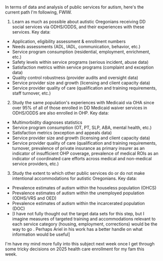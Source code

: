 In terms of data and analysis of public services for autism, here's the current path I'm following, FWIW. 

1. Learn as much as possible about autistic Oregonians receiving DD social services via ODHS/ODDS, and their experiences with these services. Key data:
- Application, eligibility assessment & enrollment numbers
- Needs assessments (ADL, IADL, communication, behavior, etc.)
- Service program consumption (residential, employment, enrichment, etc.) 
- Safety levels within service programs (serious incident, abuse data)
- Satisfaction metrics within service programs (complaint and exception data)
- Quality control robustness (provider audits and oversight data)
- Service provider size and growth (licensing and client capacity data)
- Service provider quality of care (qualification and training requirements, staff turnover, etc.)

2. Study the same population's experiences with Medicaid via OHA since over 95% of all of those enrolled in DD Medicaid waiver services in ODHS/ODDS are also enrolled in OHP. Key data:
- Multimorbidity diagnoses statistics
- Service program consumption (OT, PT, SLP, ABA, mental health, etc.) 
- Satisfaction metrics (exception and appeals data)
- Service provider size and growth (licensing and client capacity data)
- Service provider quality of care (qualification and training requirements, turnover, prevalence of private insurance as primary insurer as an indicator of insufficient OHP coverage, prevalence of medical ROIs as an indicator of coordinated care efforts across medical and non-medical service providers, etc.)

3.  Study the extent to which other public services do or do not make intentional accommodations for autistic Oregonians.  Key data:
- Prevalence estimates of autism within the houseless population (OHCS)
- Prevalence estimates of autism within the unemployed population (ODHS/VRS and OED) 
- Prevalence estimates of autism within the incarcerated population (DOC) 
- [I have not fully thought out the target data sets for this step, but I imagine measures of targeted training and accommodations relevant to each service category (housing, employment, corrections) would be the way to go . Perhaps Ariel in his work has a better handle on what information would be useful]

I'm have my mind more fully into this subject next week once I get through some tricky decisions on 2025 health care enrollment for my fam this week. 


